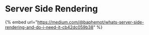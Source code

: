 # Server Side Rendering



{% embed url="https://medium.com/@baphemot/whats-server-side-rendering-and-do-i-need-it-cb42dc059b38" %}




